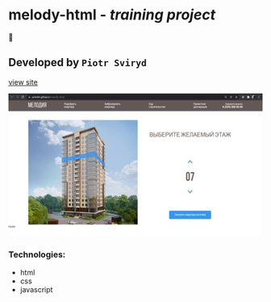 # melody-html -  *training project*
 
:floppy_disk:

## Developed by `Piotr Sviryd`

[view site](https://peterblr.github.io/melody-html/)

![image](https://github.com/Peterblr/melody-html/blob/main/img/StartPage.png)

### Technologies:
- html
- css
- javascript
